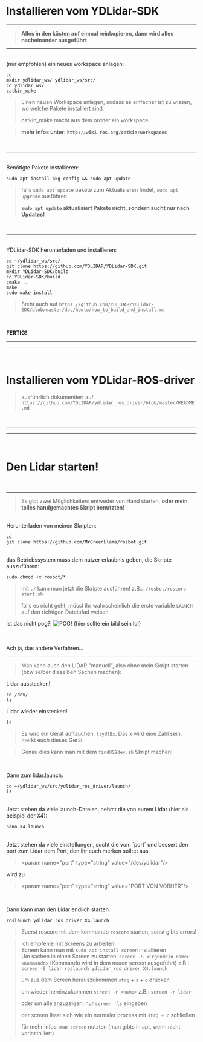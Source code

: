 <!---
WENN DU DAS HIER LESEN KANNST DANN HAST DU DAS NICHT ALS MARKDOWN GEÖFFNET
WENN DU DAS HIER LESEN KANNST DANN HAST DU DAS NICHT ALS MARKDOWN GEÖFFNET
WENN DU DAS HIER LESEN KANNST DANN HAST DU DAS NICHT ALS MARKDOWN GEÖFFNET
WENN DU DAS HIER LESEN KANNST DANN HAST DU DAS NICHT ALS MARKDOWN GEÖFFNET
WENN DU DAS HIER LESEN KANNST DANN HAST DU DAS NICHT ALS MARKDOWN GEÖFFNET
WENN DU DAS HIER LESEN KANNST DANN HAST DU DAS NICHT ALS MARKDOWN GEÖFFNET
WENN DU DAS HIER LESEN KANNST DANN HAST DU DAS NICHT ALS MARKDOWN GEÖFFNET
WENN DU DAS HIER LESEN KANNST DANN HAST DU DAS NICHT ALS MARKDOWN GEÖFFNET
WENN DU DAS HIER LESEN KANNST DANN HAST DU DAS NICHT ALS MARKDOWN GEÖFFNET
WENN DU DAS HIER LESEN KANNST DANN HAST DU DAS NICHT ALS MARKDOWN GEÖFFNET
WENN DU DAS HIER LESEN KANNST DANN HAST DU DAS NICHT ALS MARKDOWN GEÖFFNET
WENN DU DAS HIER LESEN KANNST DANN HAST DU DAS NICHT ALS MARKDOWN GEÖFFNET
WENN DU DAS HIER LESEN KANNST DANN HAST DU DAS NICHT ALS MARKDOWN GEÖFFNET
WENN DU DAS HIER LESEN KANNST DANN HAST DU DAS NICHT ALS MARKDOWN GEÖFFNET
WENN DU DAS HIER LESEN KANNST DANN HAST DU DAS NICHT ALS MARKDOWN GEÖFFNET
WENN DU DAS HIER LESEN KANNST DANN HAST DU DAS NICHT ALS MARKDOWN GEÖFFNET
WENN DU DAS HIER LESEN KANNST DANN HAST DU DAS NICHT ALS MARKDOWN GEÖFFNET
WENN DU DAS HIER LESEN KANNST DANN HAST DU DAS NICHT ALS MARKDOWN GEÖFFNET
WENN DU DAS HIER LESEN KANNST DANN HAST DU DAS NICHT ALS MARKDOWN GEÖFFNET
WENN DU DAS HIER LESEN KANNST DANN HAST DU DAS NICHT ALS MARKDOWN GEÖFFNET
WENN DU DAS HIER LESEN KANNST DANN HAST DU DAS NICHT ALS MARKDOWN GEÖFFNET
WENN DU DAS HIER LESEN KANNST DANN HAST DU DAS NICHT ALS MARKDOWN GEÖFFNET
WENN DU DAS HIER LESEN KANNST DANN HAST DU DAS NICHT ALS MARKDOWN GEÖFFNET
WENN DU DAS HIER LESEN KANNST DANN HAST DU DAS NICHT ALS MARKDOWN GEÖFFNET
WENN DU DAS HIER LESEN KANNST DANN HAST DU DAS NICHT ALS MARKDOWN GEÖFFNET
WENN DU DAS HIER LESEN KANNST DANN HAST DU DAS NICHT ALS MARKDOWN GEÖFFNET
WENN DU DAS HIER LESEN KANNST DANN HAST DU DAS NICHT ALS MARKDOWN GEÖFFNET
WENN DU DAS HIER LESEN KANNST DANN HAST DU DAS NICHT ALS MARKDOWN GEÖFFNET
WENN DU DAS HIER LESEN KANNST DANN HAST DU DAS NICHT ALS MARKDOWN GEÖFFNET
WENN DU DAS HIER LESEN KANNST DANN HAST DU DAS NICHT ALS MARKDOWN GEÖFFNET
WENN DU DAS HIER LESEN KANNST DANN HAST DU DAS NICHT ALS MARKDOWN GEÖFFNET
WENN DU DAS HIER LESEN KANNST DANN HAST DU DAS NICHT ALS MARKDOWN GEÖFFNET
WENN DU DAS HIER LESEN KANNST DANN HAST DU DAS NICHT ALS MARKDOWN GEÖFFNET
WENN DU DAS HIER LESEN KANNST DANN HAST DU DAS NICHT ALS MARKDOWN GEÖFFNET
WENN DU DAS HIER LESEN KANNST DANN HAST DU DAS NICHT ALS MARKDOWN GEÖFFNET
WENN DU DAS HIER LESEN KANNST DANN HAST DU DAS NICHT ALS MARKDOWN GEÖFFNET
WENN DU DAS HIER LESEN KANNST DANN HAST DU DAS NICHT ALS MARKDOWN GEÖFFNET
WENN DU DAS HIER LESEN KANNST DANN HAST DU DAS NICHT ALS MARKDOWN GEÖFFNET
WENN DU DAS HIER LESEN KANNST DANN HAST DU DAS NICHT ALS MARKDOWN GEÖFFNET
WENN DU DAS HIER LESEN KANNST DANN HAST DU DAS NICHT ALS MARKDOWN GEÖFFNET
42 ist eine tolle Zahl
--->

Installieren vom YDLidar-SDK
===
---

>**Alles in den kästen auf einmal reinkopieren, dann wird alles nacheinander ausgeführt**
---
<br>
(nur empfohlen) ein neues workspace anlagen:

    cd
    mkdir ydlidar_ws/ ydlidar_ws/src/
    cd ydlidar_ws/
    catkin_make

>Einen neuen Workspace anlegen, sodass es einfacher ist zu wissen, wo welche Pakete installiert sind.
> 
>catkin_make macht aus dem ordner ein workspace.  

>**mehr infos unter: `http://wiki.ros.org/catkin/workspaces`**

<br>

---
<br>
Benötigte Pakete installieren:

    sudo apt install pkg-config && sudo apt update

>falls `sudo apt update` pakete zum Aktualisieren findet, `sudo apt upgrade` ausführen
>
> **`sudo apt update` aktualisiert Pakete nicht, sondern sucht nur nach Updates!**

<br>

---
<br>
YDLidar-SDK herunterladen und installieren:

    cd ~/ydlidar_ws/src/
    git clone https://github.com/YDLIDAR/YDLidar-SDK.git
    mkdir YDLidar-SDK/build
    cd YDLidar-SDK/build
    cmake ..
    make
    sudo make install

>Steht auch auf `https://github.com/YDLIDAR/YDLidar-SDK/blob/master/doc/howto/how_to_build_and_install.md`

<br>

**FERTIG!**

---
---
<br>

Installieren vom YDLidar-ROS-driver
===

>ausführlich dokumentiert auf `https://github.com/YDLIDAR/ydlidar_ros_driver/blob/master/README.md`

<br>

---
---
<br>

Den Lidar starten!
===

<br>

---

>Es gibt zwei Möglichkeiten: entweder von Hand starten, **oder mein tolles handgemachtes Skript benutzten!** 

<br>
Herunterladen von meinen Skripten:

    cd
    git clone https://github.com/MrGreenLlama/rosbot.git
<br>
das Betriebssystem muss dem nutzer erlaubnis geben, die Skripte auszuführen:
    
    sudo chmod +x rosbot/*

>mit `./` kann man jetzt die Skripte ausführen! z.B.:`./rosbot/roscore-start.sh`  
>
> falls es nicht geht, müsst ihr wahrscheinlich die erste variable `LAUNCH` auf den richtigen Dateipfad weisen

ist das nicht pog?! ![POG! {hier sollte ein bild sein lol}](http://pipeman.org/poggers.png) 

<br>
<br>
Ach ja, das andere Verfahren...  

---

>Man kann auch den LIDAR "manuell", also ohne mein Skript starten (bzw selber dieselben Sachen machen):

Lidar ausstecken!

    cd /dev/
    ls
Lidar wieder einstecken!

    ls
>Es wird ein Gerät auftauchen: `ttyUSBx`. Das x wird eine Zahl sein, merkt euch dieses Gerät
 
>Genau dies kann man mit dem `findUSBdev.sh` Skript machen! 

<br>

Dann zum lidar.launch:

    cd ~/ydlidar_ws/src/ydlidar_ros_driver/launch/
    ls
<br>
Jetzt stehen da viele launch-Dateien, nehmt die von eurem Lidar (hier als beispiel der X4):

    nano X4.launch
<br>
Jetzt stehen da viele einstellungen, sucht die vom `port` und bessert den port zum Lidar dem Port, den ihr euch merken solltet aus.

> \<param name="port"         type="string" value="/dev/ydlidar"/>

wird zu

> \<param name="port"         type="string" value="PORT VON VORHER"/>

<br>

Dann kann man den Lidar endlich starten

    roslaunch ydlidar_ros_driver X4.launch

> Zuerst roscore mit dem kommando `roscore` starten, sonst gibts errors!

> Ich empfehle mit Screens zu arbeiten.  
> Screen kann man mit `sudo apt install screen` installieren  
> Um sachen in einen Screen zu starten: `screen -S <irgendein name> <Kommando>` (Kommando wird in dem neuen screen ausgeführt)
> z.B.: `screen -S lidar roslaunch ydlidar_ros_driver X4.launch`
> 
> um aus dem Screen herauszukommen `strg` + `a` + `d` drücken
> 
> um wieder hereinzukommen `screen -r <name>` z.B.: `screen -r lidar`
> 
> oder um alle anzuzeigen, nur `screen -ls` eingeben
> 
> der screen lässt sich wie ein normaler prozess mit `strg + c` schließen
> 
> für mehr infos: `man screen` nutzten (man gibts in apt, wenn nicht vorinstalliert)
